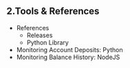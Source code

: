 ## 2.Tools & References

- References
   - Releases
   - Python Library
- Monitoring Account Deposits: Python
- Monitoring Balance History: NodeJS
